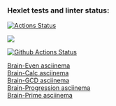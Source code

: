 ### Hexlet tests and linter status:
[![Actions Status](https://github.com/vpolekot/php-project-lvl1/workflows/hexlet-check/badge.svg)](https://github.com/vpolekot/php-project-lvl1/actions)

<a href="https://codeclimate.com/github/codeclimate/codeclimate/maintainability"><img src="https://api.codeclimate.com/v1/badges/a99a88d28ad37a79dbf6/maintainability" /></a>

[![Github Actions Status](https://github.com/vpolekot/php-project-lvl1/workflows/PHP%20CI/badge.svg)](https://github.com/vpolekot/php-project-lvl1/actions)

<a href="https://asciinema.org/a/iUK6xLvaC5EUugBQFZJf8PMof">Brain-Even asciinema</a><br>
<a href="https://asciinema.org/a/My7qmABnLsqBjPDJfIQTnR9HJ">Brain-Calc asciinema</a><br>
<a href="https://asciinema.org/a/Y2McD4z4tQMnj0v3u3s7uB6jo">Brain-GCD asciinema</a><br>
<a href="https://asciinema.org/a/MKRkGRtzpo9brcnuDGoIVexdx">Brain-Progression asciinema</a><br>
<a href="https://asciinema.org/a/sXJMAAi0NYeEsvBP16dE11vXh">Brain-Prime asciinema</a><br>
